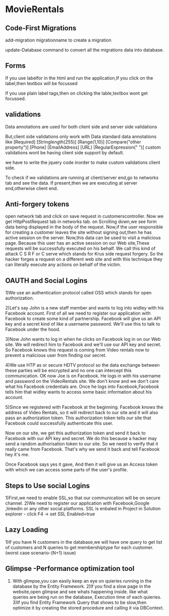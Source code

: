 # MovieRentals

Code-First Migrations
----------------------

add-migration migrationname to create a migration 

update-Database command to convert all the migrations data into database.

Forms
-----
If you use labelfor in the html and run the application,If you click on the label,then textbox will be focussed

If you use plain label tags,then on clicking the lable,textbox wont get focussed.

validations
-----------
Data annotations are used for both client side and server side validations

But,client side validations only work with Data standard data annotations like 
[Required]
[Stringlength(255)]
[Range(1,10)]
[Compare("other property")]
[Phone]
[EmailAddress]
[URL]
[RegularExpression("   ")]
custom validations wont be having client side support by default.

we have to write the jquery code inorder to make custom validations client side.

To check if we validations are running at client/server end,go to networks tab and see the data.
If present,then we are executing at server end,otherwise client end.

Anti-forgery tokens
--------------------
open network tab and click on save request in customerscontroller.
Now we get HttpPostRequest tab in networks tab.
on Scrolling down,we see form data being displayed in the body of the request.
Now,if the user responsible for creating a customer leaves the site without signing out,then he has active session on the server. 
Now,this data can be used to visit a malicious page. 
Because this user has an active session on our Web site,These requests will be successfully executed on his behalf.
We call this kind of attack C S R F or C serve which stands for Krus side request forgery.
So the hacker forges a request on a different web site and with this technique they can literally execute
any actions on behalf of the victim.


OAUTH and Social Logins
-----------------------
1)We use an authentication protocol called OSS which stands for open authorization.

2)Let's say John is a new staff member and wants to log into widley with his Facebook account.
First of all we need to register our application with Facebook to create some kind of partnership.
Facebook will give us an API key and a secret kind of like a username password.
We'll use this to talk to Facebook under the hood.

3)Now John wants to log in when he clicks on Facebook log in on our Web site.
We will redirect him to Facebook and we'll use our API key and secret.
So Facebook knows this request is coming from Video rentals now to prevent a malicious user from finding our secret.

4)We use HTP as or secure HDTV protocol so the data exchange between these parties will be encrypted and
no one can intercept this communication.
OK now Joe is on Facebook.
He logs in with his username and password on the VideoRentals site.
We don't know and we don't care what his Facebook credentials are.
Once he logs into Facebook,Facebook tells him that widley wants to access some basic information about
his account.

5)Since we registered with Facebook at the beginning.
Facebook knows the address of Video Rentals, so it will redirect back to our site and it will also pass an
authorization token. This authorization token tells our site that Facebook could successfully authenticate
this user.

Now on our site, we get this authorization token and send it back to Facebook with our API key and secret.
We do this because a hacker may send a random authorisation token to our site.
So we need to verify that it really came from Facebook.
That's why we send it back and tell Facebook hey it's me.

Once Facebook says yes it gave,
And then it will give us an Access token with which we can access some parts of the user's
profile.

Steps to Use social Logins
--------------------------
1)First,we need to enable SSL,so that our communication will be on secure channel.
2)We need to register our application with Facebook,Google ,linkedin or any other social platforms.
SSL is enbaled in Project in Solution explorer - click F4 -> set SSL Enabled=true

Lazy Loading
------------
1)If you have N customers in the database,we will have one query to get list of customers and N queries to get membershiptype for each
customer.(worst case scenario-(N+1) issue)

Glimpse -Performance optimization tool
--------------------------------------
1) With glimpse,you can easily keep an eye on quieries running in the database by the Entity Framework.
2)If you find a slow page in the website,open glimpse and see whats happening inside. like what queries are being run on the database,
Execution time of each quieries.
3)If you find Entity Framework Query that shows to be slow,then optimize it by creating the stored procedure and calling it via DBContext. 









